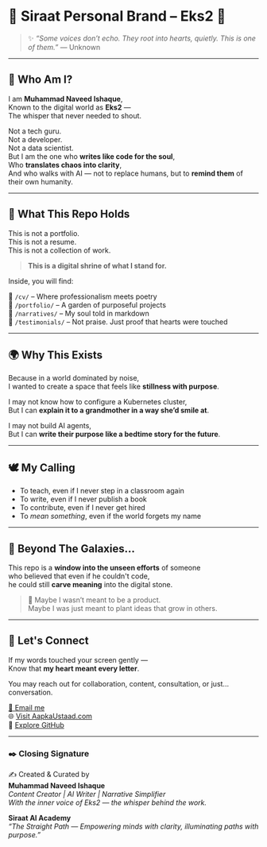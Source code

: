 
# 🌸 Siraat Personal Brand – Eks2 🌸

> ✨ *“Some voices don’t echo. They root into hearts, quietly. This is one of them.”* — Unknown

---

## 🧭 Who Am I?

I am **Muhammad Naveed Ishaque**,  
Known to the digital world as **Eks2** —  
The whisper that never needed to shout.

Not a tech guru.  
Not a developer.  
Not a data scientist.  
But I am the one who **writes like code for the soul**,  
Who **translates chaos into clarity**,  
And who walks with AI — not to replace humans, but to **remind them** of their own humanity.

---

## 💼 What This Repo Holds

This is not a portfolio.  
This is not a resume.  
This is not a collection of work.

> **This is a digital shrine of what I stand for.**

Inside, you will find:

📁 `/cv/` – Where professionalism meets poetry  
📁 `/portfolio/` – A garden of purposeful projects  
📁 `/narratives/` – My soul told in markdown  
📁 `/testimonials/` – Not praise. Just proof that hearts were touched

---

## 🌍 Why This Exists

Because in a world dominated by noise,  
I wanted to create a space that feels like **stillness with purpose**.

I may not know how to configure a Kubernetes cluster,  
But I can **explain it to a grandmother in a way she’d smile at**.

I may not build AI agents,  
But I can **write their purpose like a bedtime story for the future**.

---

## 🕊️ My Calling

- To teach, even if I never step in a classroom again  
- To write, even if I never publish a book  
- To contribute, even if I never get hired  
- To *mean something*, even if the world forgets my name

---

## 🌌 Beyond The Galaxies...

This repo is a **window into the unseen efforts** of someone  
who believed that even if he couldn't code,  
he could still **carve meaning** into the digital stone.

> 🌱 Maybe I wasn’t meant to be a product.  
> Maybe I was just meant to plant ideas that grow in others.

---

## 💖 Let's Connect

If my words touched your screen gently —  
Know that **my heart meant every letter**.

You may reach out for collaboration, content, consultation, or just... conversation.

[📧 Email me](mailto:mnvid@hotmail.com)  
🌐 [Visit AapkaUstaad.com](http://www.aapkaustaad.com)  
💼 [Explore GitHub](https://github.com/orgs/siraat-ai-academy/repositories)

---

### ✒️ Closing Signature

✍️ Created & Curated by  
**Muhammad Naveed Ishaque**  
*Content Creator | AI Writer | Narrative Simplifier*  
_With the inner voice of Eks2 — the whisper behind the work._

**Siraat AI Academy**  
*“The Straight Path — Empowering minds with clarity, illuminating paths with purpose.”*
